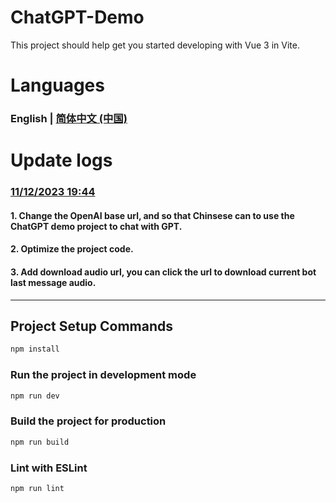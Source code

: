 # ChatGPT-Demo

This project should help get you started developing with Vue 3 in Vite.

# Languages
### English | [简体中文 (中国)](https://github.com/qaz3440798292/chatgpt-demo/blob/main/README-CN.md)

# Update logs

### [11/12/2023 19:44]() 
#### 1. Change the OpenAI base url, and so that Chinsese can to use the ChatGPT demo project to chat with GPT.
#### 2. Optimize the project code.
#### 3. Add download audio url, you can click the url to download current bot last message audio.

___________

## Project Setup Commands

```sh
npm install
```

### Run the project in development mode

```sh
npm run dev
```

### Build the project for production

```sh
npm run build
```

### Lint with ESLint

```sh
npm run lint
```
